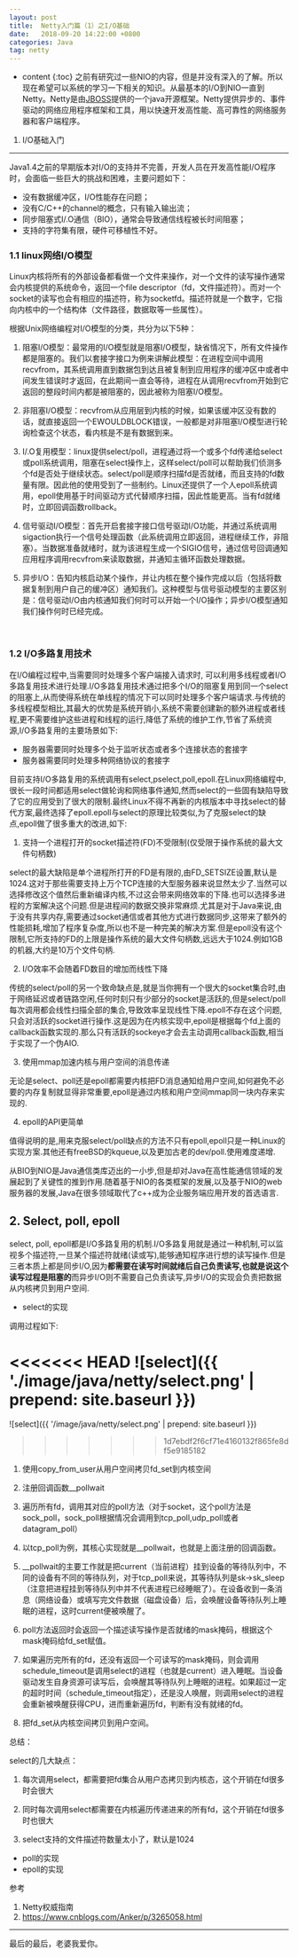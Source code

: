 ```yaml
---
layout: post
title:  Netty入门篇（1）之I/O基础
date:   2018-09-20 14:22:00 +0800
categories: Java
tag: netty
---
```


* content
{:toc}
之前有研究过一些NIO的内容，但是并没有深入的了解。所以现在希望可以系统的学习一下相关的知识。从最基本的I/O到NIO一直到Netty。Netty是由[JBOSS](https://baike.baidu.com/item/JBOSS)提供的一个java开源框架。Netty提供异步的、事件驱动的网络应用程序框架和工具，用以快速开发高性能、高可靠性的网络服务器和客户端程序。

1. I/O基础入门
------------------------------------

Java1.4之前的早期版本对I/O的支持并不完善，开发人员在开发高性能I/O程序时，会面临一些巨大的挑战和困难，主要问题如下：

- 没有数据缓冲区，I/O性能存在问题；
- 没有C/C++的channel的概念，只有输入输出流；
- 同步阻塞式I/.O通信（BIO），通常会导致通信线程被长时间阻塞；
- 支持的字符集有限，硬件可移植性不好。

### 1.1 linux网络I/O模型

Linux内核将所有的外部设备都看做一个文件来操作，对一个文件的读写操作通常会内核提供的系统命令，返回一个file descriptor（fd，文件描述符）。而对一个socket的读写也会有相应的描述符，称为socketfd。描述符就是一个数字，它指向内核中的一个结构体（文件路径，数据取等一些属性）。

根据Unix网络编程对I/O模型的分类，共分为以下5种：

1. 阻塞I/O模型：最常用的I/O模型就是阻塞I/O模型，缺省情况下，所有文件操作都是阻塞的。我们以套接字接口为例来讲解此模型：在进程空间中调用recvfrom，其系统调用直到数据包到达且被复制到应用程序的缓冲区中或者中间发生错误时才返回，在此期间一直会等待，进程在从调用recvfrom开始到它返回的整段时间内都是被阻塞的，因此被称为阻塞I/O模型。

2. 非阻塞I/O模型：recvfrom从应用层到内核的时候，如果该缓冲区没有数的话，就直接返回一个EWOULDBLOCK错误，一般都是对非阻塞I/O模型进行轮询检查这个状态，看内核是不是有数据到来。

3. I/.O复用模型：linux提供select/poll，进程通过将一个或多个fd传递给select或poll系统调用，阻塞在select操作上，这样select/poll可以帮助我们侦测多个fd是否处于继续状态。select/poll是顺序扫描fd是否就绪，而且支持的fd数量有限。因此他的使用受到了一些制约。Linux还提供了一个人epoll系统调用，epoll使用基于时间驱动方式代替顺序扫描，因此性能更高。当有fd就绪时，立即回调函数rollback。

4. 信号驱动I/O模型：首先开启套接字接口信号驱动I/O功能，并通过系统调用sigaction执行一个信号处理函数（此系统调用立即返回，进程继续工作，非阻塞）。当数据准备就绪时，就为该进程生成一个SIGIO信号，通过信号回调通知应用程序调用recvfrom来读取数据，并通知主循环函数处理数据。

5. 异步I/O：告知内核启动某个操作，并让内核在整个操作完成以后（包括将数据复制到用户自己的缓冲区）通知我们。这种模型与信号驱动模型的主要区别是：信号驱动I/O由内核通知我们何时可以开始一个I/O操作；异步I/O模型通知我们操作何时已经完成。

   ​

### 1.2 I/O多路复用技术

在I/O编程过程中,当需要同时处理多个客户端接入请求时, 可以利用多线程或者I/O多路复用技术进行处理.I/O多路复用技术通过把多个I/O的阻塞复用到同一个select的阻塞上,从而使得系统在单线程的情况下可以同时处理多个客户端请求.与传统的多线程模型相比,其最大的优势是系统开销小,系统不需要创建新的额外进程或者线程,更不需要维护这些进程和线程的运行,降低了系统的维护工作,节省了系统资源,I/O多路复用的主要场景如下:

* 服务器需要同时处理多个处于监听状态或者多个连接状态的套接字
* 服务器需要同时处理多种网络协议的套接字

目前支持I/O多路复用的系统调用有select,pselect,poll,epoll.在Linux网络编程中,很长一段时间都适用select做轮询和网络事件通知,然而select的一些固有缺陷导致了它的应用受到了很大的限制.最终Linux不得不再新的内核版本中寻找select的替代方案,最终选择了epoll.epoll与select的原理比较类似,为了克服select的缺点,epoll做了很多重大的改进,如下:

1. 支持一个进程打开的socket描述符(FD)不受限制(仅受限于操作系统的最大文件句柄数)

select的最大缺陷是单个进程所打开的FD是有限的,由FD_SETSIZE设置,默认是1024.这对于那些需要支持上万个TCP连接的大型服务器来说显然太少了.当然可以选择修改这个值然后重新编译内核,不过这会带来网络效率的下降.也可以选择多进程的方案解决这个问题.但是进程间的数据交换非常麻烦.尤其是对于Java来说,由于没有共享内存,需要通过socket通信或者其他方式进行数据同步,这带来了额外的性能损耗,增加了程序复杂度,所以也不是一种完美的解决方案.但是epoll没有这个限制,它所支持的FD的上限是操作系统的最大文件句柄数,远远大于1024.例如1GB的机器,大约是10万个文件句柄.

2. I/O效率不会随着FD数目的增加而线性下降

传统的select/poll的另一个致命缺点是,就是当你拥有一个很大的socket集合时,由于网络延迟或者链路空闲,任何时刻只有少部分的socket是活跃的,但是select/poll每次调用都会线性扫描全部的集合,导致效率呈现线性下降.epoll不存在这个问题,只会对活跃的socket进行操作.这是因为在内核实现中,epoll是根据每个fd上面的callback函数实现的.那么只有活跃的sockeye才会去主动调用callback函数,相当于实现了一个伪AIO.

3. 使用mmap加速内核与用户空间的消息传递

无论是select、poll还是epoll都需要内核把FD消息通知给用户空间,如何避免不必要的内存复制就显得非常重要,epoll是通过内核和用户空间mmap同一块内存来实现的.

4. epoll的API更简单

值得说明的是,用来克服select/poll缺点的方法不只有epoll,epoll只是一种Linux的实现方案.其他还有freeBSD的kqueue,以及更加古老的dev/poll.使用难度递增.

从BIO到NIO是Java通信类库迈出的一小步,但是却对Java在高性能通信领域的发展起到了关键性的推到作用.随着基于NIO的各类框架的发展,以及基于NIO的web服务器的发展,Java在很多领域取代了c++成为企业服务端应用开发的首选语言.

## 2. Select, poll, epoll

select, poll, epoll都是I/O多路复用的机制.I/O多路复用就是通过一种机制,可以监视多个描述符,一旦某个描述符就绪(读或写),能够通知程序进行想的读写操作.但是三者本质上都是同步I/O,因为**都需要在读写时间就绪后自己负责读写,也就是说这个读写过程是阻塞的**而异步I/O则不需要自己负责读写,异步I/O的实现会负责把数据从内核拷贝到用户空间.

* select的实现

调用过程如下:

<<<<<<< HEAD
![select]({{ './image/java/netty/select.png' | prepend: site.baseurl }})
=======
![select]({{ '/image/java/netty/select.png' | prepend: site.baseurl }})
>>>>>>> 1d7ebdf2f6cf71e4160132f865fe8df5e9185182

1. 使用copy_from_user从用户空间拷贝fd_set到内核空间

2. 注册回调函数__pollwait

3. 遍历所有fd，调用其对应的poll方法（对于socket，这个poll方法是sock_poll，sock_poll根据情况会调用到tcp_poll,udp_poll或者datagram_poll）

4. 以tcp_poll为例，其核心实现就是__pollwait，也就是上面注册的回调函数。

5. __pollwait的主要工作就是把current（当前进程）挂到设备的等待队列中，不同的设备有不同的等待队列，对于tcp_poll来说，其等待队列是sk->sk_sleep（注意把进程挂到等待队列中并不代表进程已经睡眠了）。在设备收到一条消息（网络设备）或填写完文件数据（磁盘设备）后，会唤醒设备等待队列上睡眠的进程，这时current便被唤醒了。

6. poll方法返回时会返回一个描述读写操作是否就绪的mask掩码，根据这个mask掩码给fd_set赋值。

7. 如果遍历完所有的fd，还没有返回一个可读写的mask掩码，则会调用schedule_timeout是调用select的进程（也就是current）进入睡眠。当设备驱动发生自身资源可读写后，会唤醒其等待队列上睡眠的进程。如果超过一定的超时时间（schedule_timeout指定），还是没人唤醒，则调用select的进程会重新被唤醒获得CPU，进而重新遍历fd，判断有没有就绪的fd。

8. 把fd_set从内核空间拷贝到用户空间。

总结：

select的几大缺点：

1. 每次调用select，都需要把fd集合从用户态拷贝到内核态，这个开销在fd很多时会很大

2. 同时每次调用select都需要在内核遍历传递进来的所有fd，这个开销在fd很多时也很大

3. select支持的文件描述符数量太小了，默认是1024

* poll的实现
* epoll的实现











参考

1. Netty权威指南
2. https://www.cnblogs.com/Anker/p/3265058.html

<hr>
​最后的最后，老婆我爱你。








